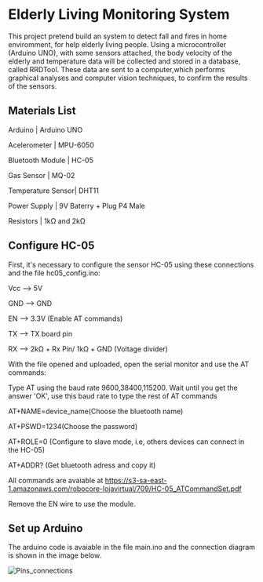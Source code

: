 # Elderly Living Monitoring System
This project pretend build an system to detect fall and fires in home enviromment, for help elderly living people. Using a microcontroller (Arduino UNO), with some
sensors attached, the body velocity of the elderly and temperature data will be collected and stored in a database, called RRDTool. These data are sent to a computer,which performs graphical analyses and computer vision techniques, to confirm the results of the sensors.

## Materials List
Arduino           | Arduino UNO

Acelerometer      | MPU-6050

Bluetooth Module  | HC-05

Gas Sensor        | MQ-02

Temperature Sensor| DHT11

Power Supply      | 9V Baterry + Plug P4 Male

Resistors         | 1kΩ and 2kΩ

## Configure HC-05
First, it's necessary to configure the sensor HC-05 using these connections and the file hc05_config.ino:

Vcc --> 5V

GND --> GND

EN --> 3.3V (Enable AT commands)

TX  --> TX board pin

RX --> 2kΩ + Rx Pin/ 1kΩ + GND (Voltage divider)

With the file opened and uploaded, open the serial monitor and use the AT commands:

Type AT using the baud rate 9600,38400,115200. Wait until you get the answer 'OK', use this baud rate to type the rest of AT commands

AT+NAME=device_name(Choose the bluetooth name)

AT+PSWD=1234(Choose the password)

AT+ROLE=0 (Configure to slave mode, i.e, others devices can connect in the HC-05)

AT+ADDR? (Get bluetooth adress and copy it)

All commands are avaiable at https://s3-sa-east-1.amazonaws.com/robocore-lojavirtual/709/HC-05_ATCommandSet.pdf

Remove the EN wire to use the module.

## Set up Arduino

The arduino code is avaiable in the file main.ino and the connection diagram is shown in the image below.

![Pins_connections](https://user-images.githubusercontent.com/76565870/131266401-bd6474ac-76ac-4e51-9163-35cc515d7142.png)

